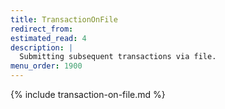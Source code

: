 ```yaml
---
title: TransactionOnFile
redirect_from:
estimated_read: 4
description: |
  Submitting subsequent transactions via file.
menu_order: 1900
---
```


{% include transaction-on-file.md %}